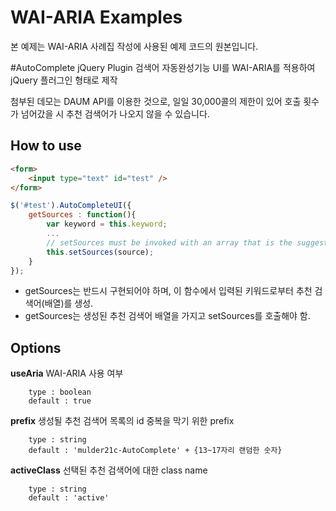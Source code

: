 WAI-ARIA Examples
======================
본 예제는 WAI-ARIA 사례집 작성에 사용된 예제 코드의 원본입니다.

#AutoComplete jQuery Plugin
검색어 자동완성기능 UI를 WAI-ARIA를 적용하여 jQuery 플러그인 형태로 제작

첨부된 데모는 DAUM API를 이용한 것으로, 일일 30,000콜의 제한이 있어 호출 횟수가 넘어갔을 시 추천 검색어가 나오지 않을 수 있습니다.

## How to use
```html
<form>
	<input type="text" id="test" />
</form>
```
```javascript
$('#test').AutoCompleteUI({
	getSources : function(){
		var keyword = this.keyword;
		...
		// setSources must be invoked with an array that is the suggested list related to keyword as argument 
		this.setSources(source);
	}
});
```
* getSources는 반드시 구현되어야 하며, 이 함수에서 입력된 키워드로부터 추천 검색어(배열)를 생성.
* getSources는 생성된 추천 검색어 배열을 가지고 setSources를 호출해야 함.

## Options
**useAria**
WAI-ARIA 사용 여부
```
	type : boolean
	default : true
```
**prefix**
생성될 추천 검색어 목록의 id 중복을 막기 위한 prefix
```
	type : string
	default : 'mulder21c-AutoComplete' + {13~17자리 랜덤한 숫자}
```
**activeClass**
선택된 추천 검색어에 대한 class name
```
	type : string
	default : 'active'
```